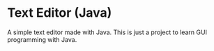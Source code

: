 # Text Editor (Java)
A simple text editor made with Java. This is just a project to learn GUI programming with Java. 
